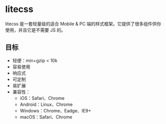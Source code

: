 # litecss
litecss 是一套轻量级的适合 Mobile & PC 端的样式框架。它提供了很多组件供你使用，并且它是不需要 JS 的。

## 目标
* 轻便：min+gzip < 10k
* 容易使用
* 响应式
* 可定制
* 易扩展
* 兼容性：
    * iOS：Safari、Chrome
    * Android：Linux、Chrome
    * Windows：Chrome、Eadge、IE9+
    * macOS：Safari、Chrome